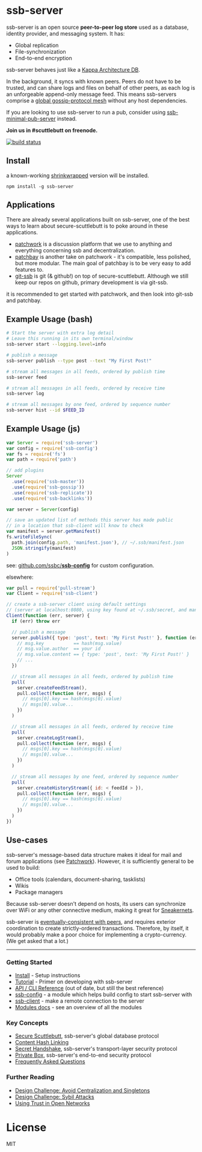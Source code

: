 # ssb-server

ssb-server is an open source **peer-to-peer log store** used as a database, identity provider, and messaging system.
It has:

 - Global replication
 - File-synchronization
 - End-to-end encryption

ssb-server behaves just like a [Kappa Architecture DB](http://www.kappa-architecture.com/).

In the background, it syncs with known peers.
Peers do not have to be trusted, and can share logs and files on behalf of other peers, as each log is an unforgeable append-only message feed.
This means ssb-servers comprise a [global gossip-protocol mesh](https://en.wikipedia.org/wiki/Gossip_protocol) without any host dependencies.

If you are looking to use ssb-server to run a pub, consider using [ssb-minimal-pub-server](https://github.com/ssbc/ssb-minimal-pub-server) instead.

**Join us in #scuttlebutt on freenode.**

[![build status](https://secure.travis-ci.org/ssbc/ssb-server.png)](http://travis-ci.org/ssbc/ssb-server)

## Install

a known-working [shrinkwrapped](https://docs.npmjs.com/cli/shrinkwrap.html) version will be installed.

```
npm install -g ssb-server
```

## Applications

There are already several applications built on ssb-server,
one of the best ways to learn about secure-scuttlebutt is to poke around in these applications.

* [patchwork](http://github.com/ssbc/patchwork) is a discussion platform that we use to anything and everything concerning ssb and decentralization.
* [patchbay](http://github.com/ssbc/patchbay) is another take on patchwork - it's compatible, less polished, but more modular. The main goal of patchbay is to be very easy to add features to.
* [git-ssb](https://github.com/clehner/git-ssb) is git (& github!) on top of secure-scuttlebutt. Although we still keep our repos on github, primary development is via git-ssb.

it is recommended to get started with patchwork, and then look into git-ssb and patchbay.

## Example Usage (bash)
```bash
# Start the server with extra log detail
# Leave this running in its own terminal/window
ssb-server start --logging.level=info

# publish a message
ssb-server publish --type post --text "My First Post!"

# stream all messages in all feeds, ordered by publish time
ssb-server feed

# stream all messages in all feeds, ordered by receive time
ssb-server log

# stream all messages by one feed, ordered by sequence number
ssb-server hist --id $FEED_ID
```
## Example Usage (js)

```js
var Server = require('ssb-server')
var config = require('ssb-config')
var fs = require('fs')
var path = require('path')

// add plugins
Server
  .use(require('ssb-master'))
  .use(require('ssb-gossip'))
  .use(require('ssb-replicate'))
  .use(require('ssb-backlinks'))

var server = Server(config)

// save an updated list of methods this server has made public
// in a location that ssb-client will know to check
var manifest = server.getManifest()
fs.writeFileSync(
  path.join(config.path, 'manifest.json'), // ~/.ssb/manifest.json
  JSON.stringify(manifest)
)
```
see: [github.com/ssbc/**ssb-config**](https://github.com/ssbc/ssb-config) for custom configuration.

elsewhere: 
```js
var pull = require('pull-stream')
var Client = require('ssb-client')

// create a ssb-server client using default settings
// (server at localhost:8080, using key found at ~/.ssb/secret, and manifest we wrote to `~/.ssb/manifest.json` above)
Client(function (err, server) {
  if (err) throw err

  // publish a message
  server.publish({ type: 'post', text: 'My First Post!' }, function (err, msg) {
    // msg.key           == hash(msg.value)
    // msg.value.author  == your id
    // msg.value.content == { type: 'post', text: 'My First Post!' }
    // ...
  })

  // stream all messages in all feeds, ordered by publish time
  pull(
    server.createFeedStream(),
    pull.collect(function (err, msgs) {
      // msgs[0].key == hash(msgs[0].value)
      // msgs[0].value...
    })
  )

  // stream all messages in all feeds, ordered by receive time
  pull(
    server.createLogStream(),
    pull.collect(function (err, msgs) {
      // msgs[0].key == hash(msgs[0].value)
      // msgs[0].value...
    })
  )

  // stream all messages by one feed, ordered by sequence number
  pull(
    server.createHistoryStream({ id: < feedId > }),
    pull.collect(function (err, msgs) {
      // msgs[0].key == hash(msgs[0].value)
      // msgs[0].value...
    })
  )
})
```

## Use-cases

ssb-server's message-based data structure makes it ideal for mail and forum applications (see [Patchwork](https://ssbc.github.io/patchwork/)).
However, it is sufficiently general to be used to build:

 - Office tools (calendars, document-sharing, tasklists)
 - Wikis
 - Package managers

Because ssb-server doesn't depend on hosts, its users can synchronize over WiFi or any other connective medium, making it great for [Sneakernets](https://en.wikipedia.org/wiki/Sneakernet).

ssb-server is [eventually-consistent with peers](https://en.wikipedia.org/wiki/Eventual_consistency), and requires exterior coordination to create strictly-ordered transactions.
Therefore, by itself, it would probably make a poor choice for implementing a crypto-currency.
(We get asked that a lot.)

---

### Getting Started

- [Install](https://ssbc.github.io/docs/scuttlebot/install.html) - Setup instructions
- [Tutorial](https://ssbc.github.io/docs/scuttlebot/tutorial.html) - Primer on developing with ssb-server
- [API / CLI Reference](https://scuttlebot.io/apis/scuttlebot/ssb.html) (out of date, but still the best reference)
- [ssb-config](https://github.com/ssbc/ssb-config) - a module which helps build config to start ssb-server with
- [ssb-client](https://github.com/ssbc/ssb-client) - make a remote connection to the server
- [Modules docs](https://modules.scuttlebutt.nz) - see an overview of all the modules

### Key Concepts

- [Secure Scuttlebutt](https://ssbc.github.io/scuttlebutt-protocol-guide/), ssb-server's global database protocol
- [Content Hash Linking](https://ssbc.github.io/docs/ssb/linking.html)
- [Secret Handshake](https://ssbc.github.io/docs/ssb/secret-handshake.html), ssb-server's transport-layer security protocol
- [Private Box](https://ssbc.github.io/docs/ssb/end-to-end-encryption.html), ssb-server's end-to-end security protocol
- [Frequently Asked Questions](https://ssbc.github.io/docs/ssb/faq.html)

### Further Reading

- [Design Challenge: Avoid Centralization and Singletons](https://ssbc.github.io/docs/articles/design-challenge-avoid-centralization-and-singletons.html)
- [Design Challenge: Sybil Attacks](https://ssbc.github.io/docs/articles/design-challenge-sybil-attack.html)
- [Using Trust in Open Networks](https://ssbc.github.io/docs/articles/using-trust-in-open-networks.html)


# License

MIT

